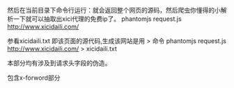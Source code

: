 然后在当前目录下命令行运行：就会返回整个网页的源码，然后爬虫你懂得的小解析一下就可以抽取出xici代理的免费ip了。
phantomjs request.js http://www.xicidaili.com/

参看xicidaili.txt 即该页面的源代码,生成该网站是用 > 命令
phantomjs request.js http://www.xicidaili.com/ > xicidaili.txt

本部分均有涉及到请求头字段的伪造。

包含x-forword部分
